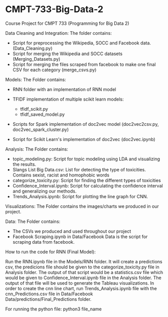 # CMPT-733-Big-Data-2
Course Project for CMPT 733 (Programming for Big Data 2)


Data Cleaning and Integration:
The folder contains:
-	Script for preprocessing the Wikipedia, SOCC and Facebook data. (Data_Cleaning.py)
-	Script for merging the Wikipedia and SOCC datasets (Merging_Datasets.py)
-	Script for merging the files scraped from facebook to make one final CSV for each category (merge_csvs.py)

Models:
The Folder contains:
-	RNN folder with an implementation of RNN model
-	TFIDF implementation of multiple scikit learn models:
	-	tfidf_scikit.py
	-	tfidf_saved_model.py

-	Scripts for Spark implementation of doc2vec model (doc2vec2csv.py, doc2vec_spark_cluster.py)
-	Script for Scikit Learn's implementation of doc2vec (doc2vec.ipynb)


Analysis:
The Folder contains:
-	topic_modeling.py:	Script for topic modeling using LDA and visualizing the results.
-	Slangs List Big Data.csv:	List for detecting the type of toxicities. Contains sexist, racist and homophobic words
-	categorize_toxicity.py:		Script for finding the different types of toxicities 
-	Confidence_Interval.ipynb:	Script for calculating the confidence interval and generalizing our methods.
-	Trends_Analysis.ipynb:	Script for plotting the line graph for CNN.

Visualizations:
The Folder contains the images/charts we produced in our project.

Data:
The Folder contains:
-	The CSVs we produced and used throughout our project
-	Facebook Scraping.ipynb in Data/Facebook Data is the script for scraping data from facebook.


How to run the code for RNN (Final Model):

Run the RNN.ipynb file in the Models/RNN folder. It will create a predictions csv, the predicions file should be given to the categorize_toxicity.py file in Analysis folder. The output of that script would be a statistics.csv file which would be given to Confidence_Interval.ipynb file in the Analysis folder. The output of that file will be used to generate the Tableau visualizations. In order to create the cnn line chart, run Trends_Analysis.ipynb file with the cnn_Predictions.csv file in Data/Facebook Data/predictions/Final_Predictions folder. 

For running the python file:
python3 file_name

